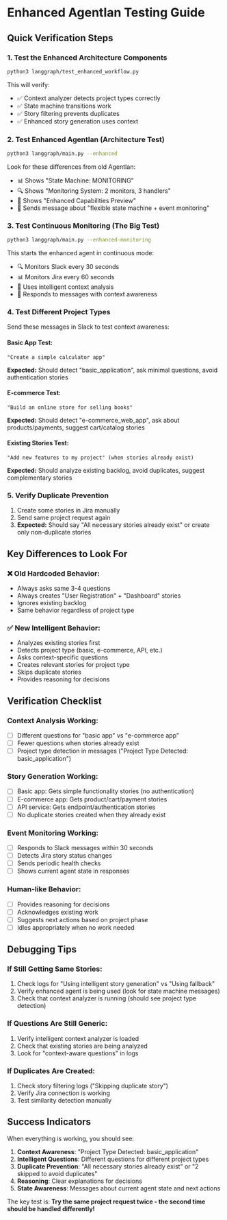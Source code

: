 # Enhanced AgentIan Testing Guide

## Quick Verification Steps

### 1. **Test the Enhanced Architecture Components**
```bash
python3 langgraph/test_enhanced_workflow.py
```

This will verify:
- ✅ Context analyzer detects project types correctly
- ✅ State machine transitions work
- ✅ Story filtering prevents duplicates
- ✅ Enhanced story generation uses context

### 2. **Test Enhanced AgentIan (Architecture Test)**
```bash
python3 langgraph/main.py --enhanced
```

Look for these differences from old AgentIan:
- 📊 Shows "State Machine: MONITORING" 
- 🔍 Shows "Monitoring System: 2 monitors, 3 handlers"
- 🤖 Shows "Enhanced Capabilities Preview"
- 💬 Sends message about "flexible state machine + event monitoring"

### 3. **Test Continuous Monitoring (The Big Test)**
```bash
python3 langgraph/main.py --enhanced-monitoring
```

This starts the enhanced agent in continuous mode:
- 🔍 Monitors Slack every 30 seconds
- 📊 Monitors Jira every 60 seconds  
- 🧠 Uses intelligent context analysis
- 💬 Responds to messages with context awareness

### 4. **Test Different Project Types**

Send these messages in Slack to test context awareness:

#### Basic App Test:
```
"Create a simple calculator app"
```
**Expected:** Should detect "basic_application", ask minimal questions, avoid authentication stories

#### E-commerce Test:
```
"Build an online store for selling books"
```
**Expected:** Should detect "e-commerce_web_app", ask about products/payments, suggest cart/catalog stories

#### Existing Stories Test:
```
"Add new features to my project" (when stories already exist)
```
**Expected:** Should analyze existing backlog, avoid duplicates, suggest complementary stories

### 5. **Verify Duplicate Prevention**

1. Create some stories in Jira manually
2. Send same project request again
3. **Expected:** Should say "All necessary stories already exist" or create only non-duplicate stories

## Key Differences to Look For

### ❌ Old Hardcoded Behavior:
- Always asks same 3-4 questions
- Always creates "User Registration" + "Dashboard" stories
- Ignores existing backlog
- Same behavior regardless of project type

### ✅ New Intelligent Behavior:
- Analyzes existing stories first
- Detects project type (basic, e-commerce, API, etc.)
- Asks context-specific questions
- Creates relevant stories for project type
- Skips duplicate stories
- Provides reasoning for decisions

## Verification Checklist

### Context Analysis Working:
- [ ] Different questions for "basic app" vs "e-commerce app"
- [ ] Fewer questions when stories already exist
- [ ] Project type detection in messages ("Project Type Detected: basic_application")

### Story Generation Working:
- [ ] Basic app: Gets simple functionality stories (no authentication)
- [ ] E-commerce app: Gets product/cart/payment stories
- [ ] API service: Gets endpoint/authentication stories
- [ ] No duplicate stories created when they already exist

### Event Monitoring Working:
- [ ] Responds to Slack messages within 30 seconds
- [ ] Detects Jira story status changes
- [ ] Sends periodic health checks
- [ ] Shows current agent state in responses

### Human-like Behavior:
- [ ] Provides reasoning for decisions
- [ ] Acknowledges existing work
- [ ] Suggests next actions based on project phase
- [ ] Idles appropriately when no work needed

## Debugging Tips

### If Still Getting Same Stories:
1. Check logs for "Using intelligent story generation" vs "Using fallback"
2. Verify enhanced agent is being used (look for state machine messages)
3. Check that context analyzer is running (should see project type detection)

### If Questions Are Still Generic:
1. Verify intelligent context analyzer is loaded
2. Check that existing stories are being analyzed
3. Look for "context-aware questions" in logs

### If Duplicates Are Created:
1. Check story filtering logs ("Skipping duplicate story")
2. Verify Jira connection is working
3. Test similarity detection manually

## Success Indicators

When everything is working, you should see:

1. **Context Awareness**: "Project Type Detected: basic_application"
2. **Intelligent Questions**: Different questions for different project types
3. **Duplicate Prevention**: "All necessary stories already exist" or "2 skipped to avoid duplicates"
4. **Reasoning**: Clear explanations for decisions
5. **State Awareness**: Messages about current agent state and next actions

The key test is: **Try the same project request twice - the second time should be handled differently!**